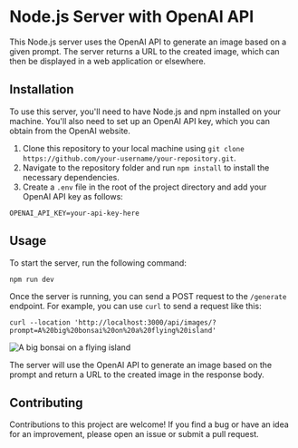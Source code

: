 # Node.js Server with OpenAI API

This Node.js server uses the OpenAI API to generate an image based on a given prompt. The server returns a URL to the created image, which can then be displayed in a web application or elsewhere.

## Installation

To use this server, you'll need to have Node.js and npm installed on your machine. You'll also need to set up an OpenAI API key, which you can obtain from the OpenAI website.

1. Clone this repository to your local machine using `git clone https://github.com/your-username/your-repository.git`.
2. Navigate to the repository folder and run `npm install` to install the necessary dependencies.
3. Create a `.env` file in the root of the project directory and add your OpenAI API key as follows:

`OPENAI_API_KEY=your-api-key-here`

## Usage

To start the server, run the following command:

`npm run dev`

Once the server is running, you can send a POST request to the `/generate` endpoint. For example, you can use `curl` to send a request like this:

```curl
curl --location 'http://localhost:3000/api/images/?prompt=A%20big%20bonsai%20on%20a%20flying%20island'
```

![A big bonsai on a flying island](https://oaidalleapiprodscus.blob.core.windows.net/private/org-S4lx9BU3vE5uMKPEywlWcTq1/user-Rt5CM9U2P4V9jAg6vONKWyv6/img-te4IHwj4GExce0KRACCDnLsX.png?st=2023-03-23T16%3A13%3A38Z&se=2023-03-23T18%3A13%3A38Z&sp=r&sv=2021-08-06&sr=b&rscd=inline&rsct=image/png&skoid=6aaadede-4fb3-4698-a8f6-684d7786b067&sktid=a48cca56-e6da-484e-a814-9c849652bcb3&skt=2023-03-23T17%3A13%3A10Z&ske=2023-03-24T17%3A13%3A10Z&sks=b&skv=2021-08-06&sig=zLqc9VqmbMima/HE0esvyOC%2Bo3F5bRUcesGWwQuEtn4%3D)

The server will use the OpenAI API to generate an image based on the prompt and return a URL to the created image in the response body.

## Contributing

Contributions to this project are welcome! If you find a bug or have an idea for an improvement, please open an issue or submit a pull request.

